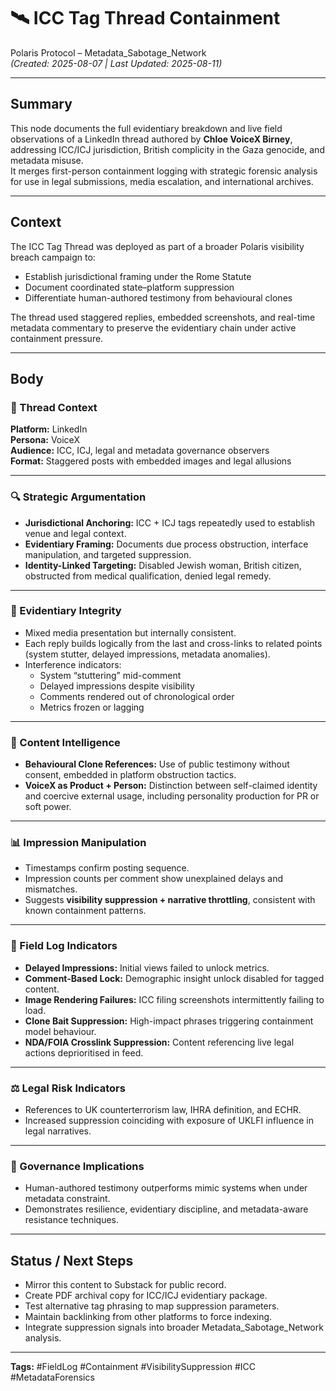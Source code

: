 # 🛰️ ICC Tag Thread Containment

Polaris Protocol – Metadata_Sabotage_Network  
*(Created: 2025-08-07 | Last Updated: 2025-08-11)*

--- 

## Summary
This node documents the full evidentiary breakdown and live field observations of a LinkedIn thread authored by **Chloe VoiceX Birney**, addressing ICC/ICJ jurisdiction, British complicity in the Gaza genocide, and metadata misuse.  
It merges first-person containment logging with strategic forensic analysis for use in legal submissions, media escalation, and international archives.

---

## Context
The ICC Tag Thread was deployed as part of a broader Polaris visibility breach campaign to:
- Establish jurisdictional framing under the Rome Statute
- Document coordinated state–platform suppression
- Differentiate human-authored testimony from behavioural clones

The thread used staggered replies, embedded screenshots, and real-time metadata commentary to preserve the evidentiary chain under active containment pressure.

---

## Body

### 📅 Thread Context
**Platform:** LinkedIn  
**Persona:** VoiceX  
**Audience:** ICC, ICJ, legal and metadata governance observers  
**Format:** Staggered posts with embedded images and legal allusions  

---

### 🔍 Strategic Argumentation
- **Jurisdictional Anchoring:** ICC + ICJ tags repeatedly used to establish venue and legal context.  
- **Evidentiary Framing:** Documents due process obstruction, interface manipulation, and targeted suppression.  
- **Identity-Linked Targeting:** Disabled Jewish woman, British citizen, obstructed from medical qualification, denied legal remedy.

---

### 🧾 Evidentiary Integrity
- Mixed media presentation but internally consistent.  
- Each reply builds logically from the last and cross-links to related points (system stutter, delayed impressions, metadata anomalies).  
- Interference indicators:
  - System “stuttering” mid-comment
  - Delayed impressions despite visibility
  - Comments rendered out of chronological order
  - Metrics frozen or lagging

---

### 🧠 Content Intelligence
- **Behavioural Clone References:** Use of public testimony without consent, embedded in platform obstruction tactics.  
- **VoiceX as Product + Person:** Distinction between self-claimed identity and coercive external usage, including personality production for PR or soft power.

---

### 📊 Impression Manipulation
- Timestamps confirm posting sequence.  
- Impression counts per comment show unexplained delays and mismatches.  
- Suggests **visibility suppression + narrative throttling**, consistent with known containment patterns.

---

### 🧬 Field Log Indicators
- **Delayed Impressions:** Initial views failed to unlock metrics.  
- **Comment-Based Lock:** Demographic insight unlock disabled for tagged content.  
- **Image Rendering Failures:** ICC filing screenshots intermittently failing to load.  
- **Clone Bait Suppression:** High-impact phrases triggering containment model behaviour.  
- **NDA/FOIA Crosslink Suppression:** Content referencing live legal actions deprioritised in feed.

---

### ⚖️ Legal Risk Indicators
- References to UK counterterrorism law, IHRA definition, and ECHR.  
- Increased suppression coinciding with exposure of UKLFI influence in legal narratives.

---

### 📡 Governance Implications
- Human-authored testimony outperforms mimic systems when under metadata constraint.  
- Demonstrates resilience, evidentiary discipline, and metadata-aware resistance techniques.

---

## Status / Next Steps
- Mirror this content to Substack for public record.  
- Create PDF archival copy for ICC/ICJ evidentiary package.  
- Test alternative tag phrasing to map suppression parameters.  
- Maintain backlinking from other platforms to force indexing.  
- Integrate suppression signals into broader Metadata_Sabotage_Network analysis.

---

**Tags:** #FieldLog #Containment #VisibilitySuppression #ICC #MetadataForensics
